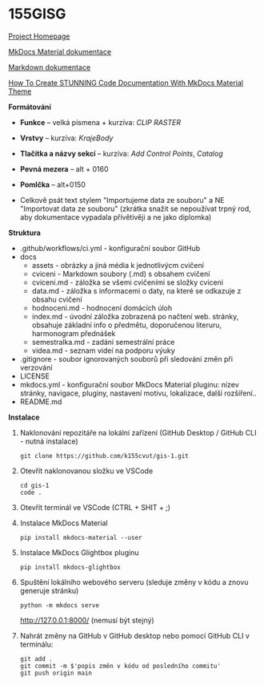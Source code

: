 # 155GISG

[Project Homepage](https://k155cvut.github.io/gisg/)

[MkDocs Material dokumentace](https://squidfunk.github.io/mkdocs-material/)

[Markdown dokumentace](https://www.markdownguide.org/basic-syntax/)

[How To Create STUNNING Code Documentation With MkDocs Material Theme](https://www.youtube.com/watch?v=Q-YA_dA8C20&t=767s)

**Formátování**

- **Funkce** – velká písmena + kurzíva: _CLIP RASTER_
- **Vrstvy** – kurzíva: _KrajeBody_
- **Tlačítka a názvy sekcí** – kurzíva: _Add Control Points_, _Catalog_
- **Pevná mezera** – alt + 0160
- **Pomlčka** – alt+0150

- Celkově psát text stylem "Importujeme data ze souboru" a NE "Importovat data ze souboru" (zkrátka snažit se nepoužívat trpný rod, aby dokumentace vypadala přívětivěji a ne jako diplomka)

**Struktura**

- .github/workflows/ci.yml - konfigurační soubor GitHub
- docs
  - assets - obrázky a jiná média k jednotlivýcm cvičení
  - cviceni - Markdown soubory (.md) s obsahem cvičení
  - cviceni.md - záložka se všemi cvičeními se složky cviceni
  - data.md - záložka s informacemi o daty, na které se odkazuje z obsahu cvičení
  - hodnoceni.md - hodnocení domácích úloh
  - index.md - úvodní záložka zobrazená po načtení web. stránky, obsahuje základní info o předmětu, doporučenou literuru, harmonogram přednášek
  - semestralka.md - zadání semestrální práce
  - videa.md - seznam videí na podporu výuky
- .gitignore - soubor ignorovaných souborů při sledování změn při verzování
- LICENSE
- mkdocs.yml - konfigurační soubor MkDocs Material pluginu: nízev stránky, navigace, pluginy, nastavení motivu, lokalizace, další rozšíření..
- README.md

**Instalace**

1. Naklonování repozitáře na lokální zařízení (GitHub Desktop / GitHub CLI - nutná instalace)
   ```
   git clone https://github.com/k155cvut/gis-1.git
   ```
2. Otevřít naklonovanou složku ve VSCode
   ```
   cd gis-1
   code .
   ```
3. Otevřít terminál ve VSCode (CTRL + SHIT + ;)
4. Instalace MkDocs Material
   ```
   pip install mkdocs-material --user
   ```
5. Instalace MkDocs Glightbox pluginu
   ```
   pip install mkdocs-glightbox
   ```
7. Spuštění lokálního webového serveru (sleduje změny v kódu a znovu generuje stránku)
   ```
   python -m mkdocs serve
   ```
   http://127.0.0.1:8000/ (nemusí být stejný)

8. Nahrát změny na GitHub
   v GitHub desktop nebo pomocí GitHub CLI v terminálu:
   ```
   git add .
   git commit -m $'popis změn v kódu od posledního commitu'
   git push origin main
   ```
